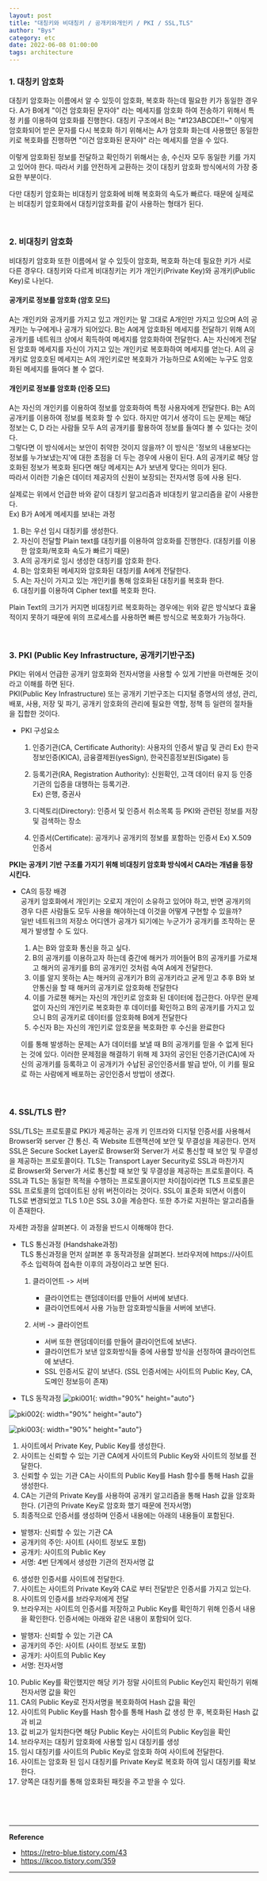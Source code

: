 ```yaml
---
layout: post
title: "대칭키와 비대칭키 / 공개키와개인키 / PKI / SSL,TLS"
author: "Bys"
category: etc
date: 2022-06-08 01:00:00
tags: architecture
---
```


### 1. 대칭키 암호화

대칭키 암호화는 이름에서 알 수 있듯이 암호화, 복호화 하는데 필요한 키가 동일한 경우다. 
A가 B에게 "이건 암호화된 문자야" 라는 메세지를 암호화 하여 전송하기 위해서 특정 키를 이용하여 암호화를 진행한다. 
대칭키 구조에서 B는 "#123ABCDE!!~" 이렇게 암호화되어 받은 문자를 다시 복호화 하기 위해서는 A가 암호화 화는데 사용했던 동일한 키로 복호화를 진행하면 "이건 암호화된 문자야" 라는 메세지를 얻을 수 있다. 

이렇게 암호화된 정보를 전달하고 확인하기 위해서는 송, 수신자 모두 동일한 키를 가지고 있어야 한다. 따라서 키를 안전하게 교환하는 것이 대칭키 암호화 방식에서의 가장 중요한 부분이다. 

다만 대칭키 암호화는 비대칭키 암호화에 비해 복호화의 속도가 빠르다. 때문에 실제로는 비대칭키 암호화에서 대칭키암호화를 같이 사용하는 형태가 된다. 

<br>

### 2. 비대칭키 암호화  

비대칭키 암호화 또한 이름에서 알 수 있듯이 암호화, 복호화 하는데 필요한 키가 서로 다른 경우다. 
대칭키와 다르게 비대칭키는 키가 개인키(Private Key)와 공개키(Public Key)로 나뉜다.  

#### 공개키로 정보를 암호화 (암호 모드)  
A는 개인키와 공개키를 가지고 있고 개인키는 말 그대로 A개인만 가지고 있으며 A의 공개키는 누구에게나 공개가 되어있다. 
B는 A에게 암호화된 메세지를 전달하기 위해 A의 공개키를 네트워크 상에서 획득하여 메세지를 암호화하여 전달한다. A는 자신에게 전달된 암호화 메세지를 자신이 가지고 있는 개인키로 복호화하여 메세지를 얻는다. 
A의 공개키로 암호호된 메세지는 A의 개인키로만 복호화가 가능하므로 A외에는 누구도 암호화된 메세지를 들여다 볼 수 없다. 

#### 개인키로 정보를 암호화 (인증 모드)  
A는 자신의 개인키를 이용하여 정보를 암호화하여 특정 사용자에게 전달한다. B는 A의 공개키를 이용하여 정보를 복호화 할 수 있다. 
하지만 여기서 생각이 드는 문제는 해당 정보는 C, D 라는 사람들 모두 A의 공개키를 활용하여 정보를 들여다 볼 수 있다는 것이다.  
그렇다면 이 방식에서는 보안이 취약한 것이지 않을까? 이 방식은 '정보의 내용보다는 정보를 누가보냈는지'에 대한 초점을 더 두는 경우에 사용이 된다. 
A의 공개키로 해당 암호화된 정보가 복호화 된다면 해당 메세지는 A가 보낸게 맞다는 의미가 된다.  
따라서 이러한 기술은 데이터 제공자의 신원이 보장되는 전자서명 등에 사용 된다. 


실제로는 위에서 언급한 바와 같이 대칭키 알고리즘과 비대칭키 알고리즘을 같이 사용한다.  
Ex) B가 A에게 메세지를 보내는 과정 
1. B는 우선 임시 대칭키를 생성한다. 
2. 자신이 전달할 Plain text를 대칭키를 이용하여 암호화를 진행한다. (대칭키를 이용한 암호화/복호화 속도가 빠르기 때문)
3. A의 공개키로 임시 생성한 대칭키를 암호화 한다. 
4. B는 암호화된 메세지와 암호화된 대칭키를 A에게 전달한다. 
5. A는 자신이 가지고 있는 개인키를 통해 암호화된 대칭키를 복호화 한다.  
6. 대칭키를 이용하여 Cipher text를 복호화 한다.

Plain Text의 크기가 커지면 비대칭키르 복호화하는 경우에는 위와 같은 방식보다 효율적이지 못하기 때문에 위의 프로세스를 사용하면 빠른 방식으로 복호화가 가능하다.  

<br>

### 3. PKI (Public Key Infrastructure, 공개키기반구조)
PKI는 위에서 언급한 공개키 암호화와 전자서명을 사용할 수 있게 기반을 마련해둔 것이라고 이해를 하면 된다.  
PKI(Public Key Infrastructure) 또는 공개키 기반구조는 디지털 증명서의 생성, 관리, 배포, 사용, 저장 및 파기, 공개키 암호화의 관리에 필요한 역할, 정책 등 일련의 절차들을 집합한 것이다.  

- PKI 구성요소  
   1. 인증기관(CA, Certificate Authority): 사용자의 인증서 발급 및 관리
   Ex) 한국정보인증(KICA), 금융결제원(yesSign), 한국진흥정보원(Sigate) 등

   2. 등록기관(RA, Registration Authority): 신원확인, 고객 데이터 유지 등 인증기관의 입증을 대행하는 등록기관.  
   Ex) 은행, 증권사  

   3. 디렉토리(Directory): 인증서 및 인증서 취소목록 등 PKI와 관련된 정보를 저장 및 검색하는 장소

   4. 인증서(Certificate): 공개키나 공개키의 정보를 포함하는 인증서
   Ex) X.509 인증서

**PKI는 공개키 기반 구조를 가지기 위해 비대칭키 암호화 방식에서 CA라는 개념을 등장 시킨다.**

- CA의 등장 배경  
   공개키 암호화에서 개인키는 오로지 개인이 소유하고 있어야 하고, 반면 공개키의 경우 다른 사람들도 모두 사용을 해야하는데 이것을 어떻게 구현할 수 있을까?  
   일반 네트워크의 저장소 어디엔가 공개가 되기에는 누군가가 공개키를 조작하는 문제가 발생할 수 도 있다.  

   1. A는 B와 암호화 통신을 하고 싶다.
   2. B의 공개키를 이용하고자 하는데 중간에 해커가 끼어들어 B의 공개키를 가로채고 해커의 공개키를 B의 공개키인 것처럼 속여 A에게 전달한다.
   3. 이를 알지 못하는 A는 해커의 공개키가 B의 공개키라고 굳게 믿고 추후 B와 보안통신을 할 때 해커의 공개키로 암호화해 전달한다
   4. 이를 가로챈 해커는 자신의 개인키로 암호화 된 데이터에 접근한다. 아무런 문제없이 자신의 개인키로 복호화한 후 데이터를 확인하고 B의 공개키를 가지고 있으니 B의 공개키로 데이터를 암호화해 B에게 전달한다
   5. 수신자 B는 자신의 개인키로 암호문을 복호화한 후 수신을 완료한다

   이를 통해 발생하는 문제는 A가 데이터를 보낼 때 B의 공개키를 믿을 수 없게 된다는 것에 있다. 
   이러한 문제점을 해결하기 위해 제 3자의 공인된 인증기관(CA)에 자신의 공개키를 등록하고 이 공개키가 수납된 공인인증서를 발급 받아, 이 키를 필요로 하는 사람에게 배포하는 공인인증서 방법이 생겼다.  

<br>

### 4. SSL/TLS 란?
SSL/TLS는 프로토콜로 PKI가 제공하는 공개 키 인프라와 디지털 인증서를 사용해서 Browser와 server 간 통신. 즉 Website 트랜잭션에 보안 및 무결성을 제공한다. 
먼저 SSL은 Secure Socket Layer로 Browser와 Server가 서로 통신할 때 보안 및 무결성을 제공하는 프로토콜이다. 
TLS는 Transport Layer Security로 SSL과 마찬가지로 Browser와 Server가 서로 통신할 때 보안 및 무결성을 제공하는 프로토콜이다. 
즉 SSL과 TLS는 동일한 목적을 수행하는 프로토콜이지만 차이점이라면 TLS 프로토콜은 SSL 프로토콜의 업데이트된 상위 버전이라는 것이다. 
SSL이 표준화 되면서 이름이 TLS로 변경되었고 TLS 1.0은 SSL 3.0을 계승한다. 또한 추가로 지원하는 알고리즘들이 존재한다. 

자세한 과정을 살펴본다. 이 과정을 반드시 이해해야 한다. 

- TLS 통신과정 (Handshake과정)  
   TLS 통신과정을 먼저 살펴본 후 동작과정을 살펴본다. 브라우저에 https://사이트주소 입력하여 접속한 이후의 과정이라고 보면 된다. 

   1. 클라이언트 -> 서버 
      - 클라이언트는 랜덤데이터를 만들어 서버에 보낸다.  
      - 클라이언트에서 사용 가능한 암호화방식들을 서버에 보낸다.  

   2. 서버 -> 클라이언트  
      - 서버 또한 랜덤데이터를 만들어 클라이언트에 보낸다. 
      - 클라이언트가 보낸 암호화방식들 중에 사용할 방식을 선정하여 클라이언트에 보낸다. 
      - SSL 인증서도 같이 보낸다.  (SSL 인증서에는 사이트의 Public Key, CA, 도메인 정보등이 존재)


- TLS 동작과정 
![pki001](/assets/it/etc/pki/pki001.png){: width="90%" height="auto"}  

![pki002](/assets/it/etc/pki/pki002.png){: width="90%" height="auto"}  

![pki003](/assets/it/etc/pki/pki003.png){: width="90%" height="auto"}  

   1. 사이트에서 Private Key, Public Key를 생성한다. 
   2. 사이트는 신뢰할 수 있는 기관 CA에게 사이트의 Public Key와 사이트의 정보를 전달한다. 
   3. 신뢰할 수 있는 기관 CA는 사이트의 Public Key를 Hash 함수를 통해 Hash 값을 생성한다. 
   4. CA는 기관의 Private Key를 사용하여 공개키 알고리즘을 통해 Hash 값을 암호화 한다. (기관의 Private Key로 암호화 했기 때문에 전자서명)
   5. 최종적으로 인증서를 생성하며 인증서 내용에는 아래의 내용들이 포함된다. 
   - 발행자: 신뢰할 수 있는 기관 CA
   - 공개키의 주인: 사이트 (사이트 정보도 포함)
   - 공개키: 사이트의 Public Key
   - 서명: 4번 단계에서 생성한 기관의 전자서명 값
   6. 생성한 인증서를 사이트에 전달한다.  
   7. 사이트는 사이트의 Private Key와 CA로 부터 전달받은 인증서를 가지고 있는다. 
   8. 사이트의 인증서를 브라우저에게 전달
   9. 브라우저는 사이트의 인증서를 저장하고 Public Key를 확인하기 위해 인증서 내용을 확인한다. 인증서에는 아래와 같은 내용이 포함되어 있다. 
   - 발행자: 신뢰할 수 있는 기관 CA
   - 공개키의 주인: 사이트 (사이트 정보도 포함)
   - 공개키: 사이트의 Public Key
   - 서명: 전자서명
   10. Public Key를 확인했지만 해당 키가 정말 사이트의 Public Key인지 확인하기 위해 전자서명 값을 확인
   11. CA의 Public Key로 전자서명을 복호화하여 Hash 값을 확인  
   12. 사이트의 Public Key를 Hash 함수를 통해 Hash 값 생성 한 후, 복호화된 Hash 값과 비교 
   13. 값 비교가 일치한다면 해당 Public Key는 사이트의 Public Key임을 확인 
   14. 브라우저는 대칭키 암호화에 사용할 임시 대칭키를 생성
   15. 임시 대칭키를 사이트의 Public Key로 암호화 하여 사이트에 전달한다. 
   16. 사이트는 암호화 된 임시 대칭키를 Private Key로 복호화 하여 임시 대칭키를 확보 한다. 
   17. 양쪽은 대칭키를 통해 암호화된 패킷을 주고 받을 수 있다. 





<br><br><br>

---

**Reference**  
- https://retro-blue.tistory.com/43
- https://ikcoo.tistory.com/359

---
